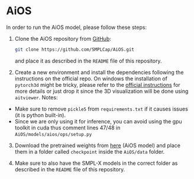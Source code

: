 # AiOS 

In order to run the AiOS model, please follow these steps:

1. Clone the AiOS repository from [GitHub](https://github.com/SMPLCap/AiOS?tab=readme-ov-file):

   ```bash
   git clone https://github.com/SMPLCap/AiOS.git
    ```

    and place it as described in the `README` file of this repository.
2. Create a new environment and install the dependencies following the instructions on the official repo. On windows the installation of `pytorch3d` might be tricky, please refer to the [official instructions](https://pytorch3d.org/docs/installation) for more details or just drop it since the 3D visualization will be done using `aitviewer`.
Notes:
- Make sure to remove `pickle5` from `requirements.txt` if it causes issues (it is python built-in).
- Since we are only using it for inference, you can avoid using the gpu toolkit in cuda thus comment lines 47/48 in `AiOS/models/aios/ops/setup.py`

3. Download the pretrained weights from [here](https://huggingface.co/ttxskk/AiOS/tree/main) (AiOS model) and place them in a folder called `checkpoint` inside the `AiOS/data` folder.

4. Make sure to also have the SMPL-X models in the correct folder as described in the `README` file of this repository.
